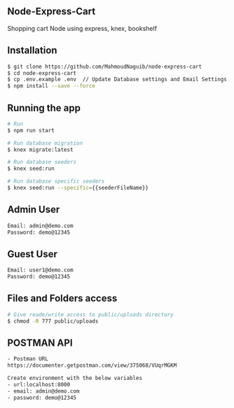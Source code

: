 ## Node-Express-Cart
Shopping cart Node using express, knex, bookshelf


## Installation
```bash
$ git clone https://github.com/MahmoudNaguib/node-express-cart
$ cd node-express-cart
$ cp .env.example .env  // Update Database settings and Email Settings 
$ npm install --save --force
```

## Running the app

```bash
# Run
$ npm run start

# Run database migration
$ knex migrate:latest

# Run database seeders
$ knex seed:run

# Run database specific seeders
$ knex seed:run --specific={{seederFileName}}
```

## Admin User
```bash
Email: admin@demo.com
Password: demo@12345
```

## Guest User
```bash
Email: user1@demo.com
Password: demo@12345
```

## Files and Folders access
```bash
# Give reade/write access to public/uploads directory
$ chmod -R 777 public/uploads
```


## POSTMAN API
```bash
- Postman URL
https://documenter.getpostman.com/view/375068/VUqrMGKM

Create environment with the below variables
- url:localhost:8000
- email: admin@demo.com
- password: demo@12345
```
```